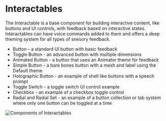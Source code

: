 # Interactables

The Interactable is a base component for building interactive content, like buttons and UI controls, with feedback based on interactive states. Interactables can have voice commands added to them and offers a deep theming system for all types of snesory feedback.

- Button - a standard UI button with basic feedback
- Toggle Button - an advanced button with multiple dimensions
- Animated Button - a button that uses an Animator theme for feedback
- Simple Button - a bare bones button with a mesh and label using the Default theme
- Holographic Button - an example of shell like buttons with a speech prompt
- Toggle Switch - a toggle switch UI control example
- Checkbox - an example of a checkbox toggle control
- Radial and Radial Set - an example of a button collection or tab system where only one button can be toggled at a time

![Components of Interactables](../../../../../../Documentation/Images/Interactable/Interactable_details.png)




